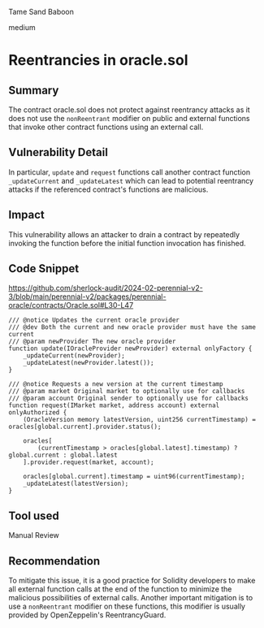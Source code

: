 Tame Sand Baboon

medium

# Reentrancies in oracle.sol

## Summary

The contract oracle.sol does not protect against reentrancy attacks as it does not use the `nonReentrant` modifier on public and external functions that invoke other contract functions using an external call. 

## Vulnerability Detail

In particular, `update` and `request` functions call another contract function `_updateCurrent` and `_updateLatest` which can lead to potential reentrancy attacks if the referenced contract's functions are malicious. 

## Impact

This vulnerability allows an attacker to drain a contract by repeatedly invoking the function before the initial function invocation has finished.

## Code Snippet

https://github.com/sherlock-audit/2024-02-perennial-v2-3/blob/main/perennial-v2/packages/perennial-oracle/contracts/Oracle.sol#L30-L47

```solidity
/// @notice Updates the current oracle provider
/// @dev Both the current and new oracle provider must have the same current
/// @param newProvider The new oracle provider
function update(IOracleProvider newProvider) external onlyFactory {
    _updateCurrent(newProvider);
    _updateLatest(newProvider.latest());
}

/// @notice Requests a new version at the current timestamp
/// @param market Original market to optionally use for callbacks
/// @param account Original sender to optionally use for callbacks
function request(IMarket market, address account) external onlyAuthorized {
    (OracleVersion memory latestVersion, uint256 currentTimestamp) = oracles[global.current].provider.status();

    oracles[
        (currentTimestamp > oracles[global.latest].timestamp) ? global.current : global.latest
    ].provider.request(market, account);

    oracles[global.current].timestamp = uint96(currentTimestamp);
    _updateLatest(latestVersion);
}
```


## Tool used

Manual Review

## Recommendation

To mitigate this issue, it is a good practice for Solidity developers to make all external function calls at the end of the function to minimize the malicious possibilities of external calls. Another important mitigation is to use a `nonReentrant` modifier on these functions, this modifier is usually provided by OpenZeppelin's ReentrancyGuard.